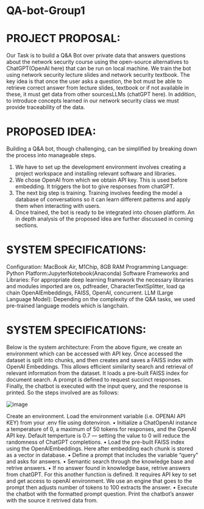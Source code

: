 # QA-bot-Group1

# PROJECT PROPOSAL:
Our Task is to build a Q&A Bot over private data that answers questions about the network
security course using the open-source alternatives to ChatGPT(OpenAI here) that can be run
on local machine.
We train the bot using network security lecture slides and network security textbook. The
key idea is that once the user asks a question, the bot must be able to retrieve correct answer
from lecture slides, textbook or if not available in these, it must get data from other sourcesLLMs (chatGPT here). In addition, to introduce concepts learned in our network security class
we must provide traceability of the data.

# PROPOSED IDEA:
Building a Q&A bot, though challenging, can be simplified by breaking down the process into
manageable steps.
1. We have to set up the development environment involves creating a project workspace and installing relevant software and libraries.
2. We chose OpenAI from which we obtain API key. This is used before embedding. It triggers the bot to give responses from chatGPT.
3. The next big step is training. Training involves feeding the model a database of conversations so it can learn different patterns and apply them when interacting with users.
4. Once trained, the bot is ready to be integrated into chosen platform. An in depth analysis of the proposed idea are further discussed in coming sections.

# SYSTEM SPECIFICATIONS:
Configuration: MacBook Air, M1Chip, 8GB RAM
Programming Language: Python
Platform:JupyterNotebook(Anaconda)
Software Frameworks and Libraries: For appropriate deep learning framework the necessary libraries and modules imported are os, pdfreader, CharacterTextSplitter, load qa chain
OpenAIEmbeddings, FAISS, OpenAI, concurrent.
LLM (Large Language Model): Depending on the complexity of the Q&A tasks, we used
pre-trained language models which is langchain.

# SYSTEM SPECIFICATIONS:
Below is the system architecture:
From the above figure, we create an environment which can be accessed with API key. Once
accessed the dataset is split into chunks, and then creates and saves a FAISS index with OpenAI Embeddings. This allows efficient similarity search and retrieval of relevant information
from the dataset. It loads a pre-built FAISS index for document search. A prompt is defined
to request succinct responses. Finally, the chatbot is executed with the input query, and the
response is printed. So the steps involved are as follows:

![image](https://github.com/NavyaKamireddy/QA-bot-Group1/assets/146391951/15547197-2ed3-464c-9d85-0398a89e0ebd)

Create an environment. Load the environment variable (i.e. OPENAI API KEY) from
your .env file using dotenviron.
• Initialize a ChatOpenAI instance a temperature of 0, a maximum of 50 tokens for responses, and the OpenAI API key. Default temperture is 0.7 — setting the value to 0
will reduce the randomness of ChatGPT completions.
• Load the pre-built FAISS index using the OpenAIEmbeddings. Here after embedding
each chunk is stored as a vector in database.
• Define a prompt that includes the variable “query” and asks for answers.
• Semantic search through the knowledge base and retrive answers.
• If no answer found in knowledge base, retrive answers from chatGPT. For this another
function is defined. It requires API key to set and get access to openAI environment. We
use an engine that goes to the prompt then adjusts number of tokens to 100 extracts the
answer.
• Execute the chatbot with the formatted prompt question. Print the chatbot’s answer
with the source it retrived data from.



